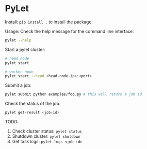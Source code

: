 # PyLet

Install: `pip install .` to install the package.

Usage: 
Check the help message for the command line interface:
```bash
pylet --help
```

Start a pylet cluster:
```bash
# head node
pylet start
```

```bash
# worker node
pylet start --head <head-node-ip>:<port>
```

Submit a job:
```bash
pylet submit python examples/foo.py # this will return a job id
```

Check the status of the job:
```bash
pylet get-result <job-id>
```

TODO:
1. Check cluster status: `pylet status`
2. Shutdown cluster: `pylet shutdown`
3. Get task logs: `pylet logs <job-id>`